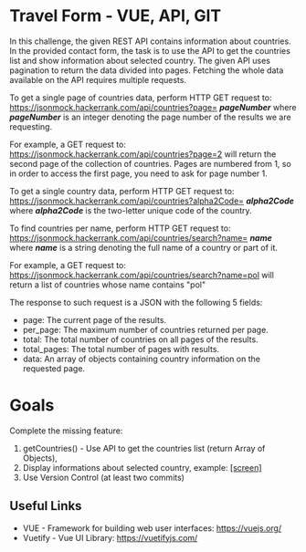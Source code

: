 # Travel Form - VUE, API, GIT

In this challenge, the given REST API contains information about countries.
In the provided contact form, the task is to use the API to get the countries list and show information about selected country.
The given API uses pagination to return the data divided into pages. Fetching the whole data available on the API requires multiple requests.

To get a single page of countries data, perform HTTP GET request to:
https://jsonmock.hackerrank.com/api/countries?page= ***pageNumber***
where ***pageNumber*** is an integer denoting the page number of the results we are requesting.

For example, a GET request to:
https://jsonmock.hackerrank.com/api/countries?page=2
will return the second page of the collection of countries. Pages are numbered from 1, so in order to access the first page, you need to ask for page number 1.

To get a single country data, perform HTTP GET request to:
https://jsonmock.hackerrank.com/api/countries?alpha2Code= ***alpha2Code***
where ***alpha2Code*** is the two-letter unique code of the country.

To find countries per name, perform HTTP GET request to:
https://jsonmock.hackerrank.com/api/countries/search?name= ***name***
where ***name*** is a string denoting the full name of a country or part of it.

For example, a GET request to:
https://jsonmock.hackerrank.com/api/countries/search?name=pol
will return a list of countries whose name contains "pol"

The response to such request is a JSON with the following 5 fields:

 - page: The current page of the results.
 - per_page: The maximum number of countries returned per page.
 - total: The total number of countries on all pages of the results.
 - total_pages: The total number of pages with results.
 - data: An array of objects containing country information on the
   requested page.
   

# Goals

Complete the missing feature:

 1. getCountries() - Use API to get the countries list (return Array of Objects),
 2. Display informations about selected country, example: [\[screen\]](https://raw.githubusercontent.com/ozpartsit/contact-form/bfef457bf6c889f925a4ae408f5a45d3a0aeb20b/example.jpg)
 3. Use Version Control (at least two commits)

## Useful Links

 - VUE - Framework for building web user interfaces: https://vuejs.org/
 - Vuetify - Vue UI Library: https://vuetifyjs.com/
